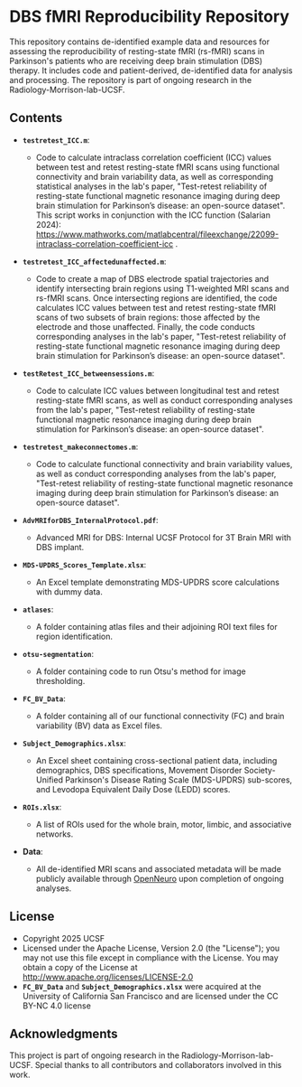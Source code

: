 # DBS fMRI Reproducibility Repository

This repository contains de-identified example data and resources for assessing the reproducibility of resting-state fMRI (rs-fMRI) scans in Parkinson's patients who are receiving deep brain stimulation (DBS) therapy. It includes code and patient-derived, de-identified data for analysis and processing. The repository is part of ongoing research in the Radiology-Morrison-lab-UCSF.

## Contents 

- **`testretest_ICC.m`**:
   - Code to calculate intraclass correlation coefficient (ICC) values between test and retest resting-state fMRI scans using functional connectivity and brain variability data, as well as corresponding statistical analyses in the lab's paper, "Test-retest reliability of resting-state functional magnetic resonance imaging during deep brain stimulation for Parkinson’s disease: an open-source dataset". This script works in conjunction with the ICC function (Salarian 2024): https://www.mathworks.com/matlabcentral/fileexchange/22099-intraclass-correlation-coefficient-icc .
- **`testretest_ICC_affectedunaffected.m`**:
   - Code to create a map of DBS electrode spatial trajectories and identify intersecting brain regions using T1-weighted MRI scans and rs-fMRI scans. Once intersecting regions are identified, the code calculates ICC values between test and retest resting-state fMRI scans of two subsets of brain regions: those affected by the electrode and those unaffected. Finally, the code conducts corresponding analyses in the lab's paper, "Test-retest reliability of resting-state functional magnetic resonance imaging during deep brain stimulation for Parkinson’s disease: an open-source dataset". 
- **`testRetest_ICC_betweensessions.m`**:
   - Code to calculate ICC values between longitudinal test and retest resting-state fMRI scans, as well as conduct corresponding analyses from the lab's paper, "Test-retest reliability of resting-state functional magnetic resonance imaging during deep brain stimulation for Parkinson’s disease: an open-source dataset".
- **`testretest_makeconnectomes.m`**:
   - Code to calculate functional connectivity and brain variability values, as well as conduct corresponding analyses from the lab's paper, "Test-retest reliability of resting-state functional magnetic resonance imaging during deep brain stimulation for Parkinson’s disease: an open-source dataset".

- **`AdvMRIforDBS_InternalProtocol.pdf`**:
  - Advanced MRI for DBS: Internal UCSF Protocol for 3T Brain MRI with DBS implant.
- **`MDS-UPDRS_Scores_Template.xlsx`**:
   - ​An Excel template demonstrating MDS-UPDRS score calculations with dummy data. ​
- **`atlases`**:
  - A folder containing atlas files and their adjoining ROI text files for region identification.
- **`otsu-segmentation`**:
  - A folder containing code to run Otsu's method for image thresholding.
- **`FC_BV_Data`**:
    - A folder containing all of our functional connectivity (FC) and brain variability (BV) data as Excel files.
- **`Subject_Demographics.xlsx`**:
    - An Excel sheet containing cross-sectional patient data, including demographics, DBS specifications, Movement Disorder Society-Unified Parkinson's Disease Rating Scale (MDS-UPDRS) sub-scores, and Levodopa Equivalent Daily Dose (LEDD) scores.
- **`ROIs.xlsx`**:
   - A list of ROIs used for the whole brain, motor, limbic, and associative networks.

- **Data**:
  - All de-identified MRI scans and associated metadata will be made publicly available through [OpenNeuro](https://openneuro.org/) upon completion of ongoing analyses.

## License
- Copyright 2025 UCSF
- Licensed under the Apache License, Version 2.0 (the "License"); you may not use this file except in compliance with the License. You may obtain a copy of the License at http://www.apache.org/licenses/LICENSE-2.0
- **`FC_BV_Data`** and **`Subject_Demographics.xlsx`** were acquired at the University of California San Francisco and are licensed under the CC BY-NC 4.0 license

## Acknowledgments
This project is part of ongoing research in the Radiology-Morrison-lab-UCSF. Special thanks to all contributors and collaborators involved in this work.
